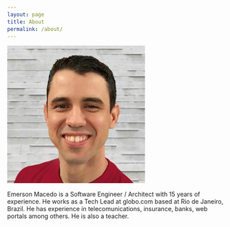 ```yaml
---
layout: page
title: About
permalink: /about/
---
```



![Emerson Macedo](/assets/new_avatar.jpg)

Emerson Macedo is a Software Engineer / Architect with 15 years of experience. He works as a Tech Lead at globo.com based at Rio de Janeiro, Brazil. He has experience in telecomunications, insurance, banks, web portals among others. He is also a teacher.

